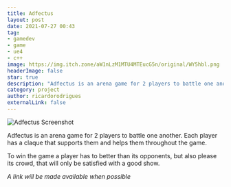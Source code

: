 ```yaml
---
title: Adfectus
layout: post
date: 2021-07-27 00:43
tag: 
- gamedev
- game
- ue4
- c++
image: https://img.itch.zone/aW1nLzM1MTU4MTEucG5n/original/WY5hbl.png
headerImage: false
star: true
description: "Adfectus is an arena game for 2 players to battle one another."
category: project
author: ricardorodrigues
externalLink: false
---
```


![Adfectus Screenshot](https://img.itch.zone/aW1nLzM1MTU4MTEucG5n/original/WY5hbl.png)

Adfectus is an arena game for 2 players to battle one another. Each player has a claque that supports them and helps them throughout the game.

To win the game a player has to better than its opponents, but also please its crowd, that will only be satisfied with a good show.

*A link will be made available when possible*